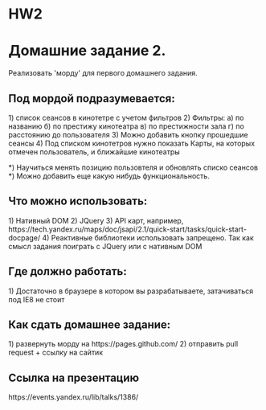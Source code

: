 # HW2

<h1>Домашние задание 2.</h1>

Реализовать 'морду' для первого домашнего задания.

<h2>Под мордой подразумевается:</h2>
1) список сеансов в кинотетре с учетом фильтров
2) Фильтры:
 a) по названию
 б) по престижу кинотеатра
 в) по престижности зала
 г) по расстоянию до пользователя
3) Можно добавить кнопку прошедшие сеансы
4) Под списком кинотетров нужно показать Карты, на которых отмечен пользователь, и ближайшие кинотеатры

*) Научиться менять позицию пользовтеля и обновлять списко сеансов
*) Можно добавить еще какую нибудь функциональность.

<h2>Что можно использовать:</h2>
1) Нативный DOM
2) JQuery
3) API карт, например, https://tech.yandex.ru/maps/doc/jsapi/2.1/quick-start/tasks/quick-start-docpage/
4) Реактивные библиотеки использовать запрещено. Так как смысл задания поиграть с JQuery или с нативным DOM

<h2>Где должно работать:</h2>
1) Достаточно в браузере в котором вы разрабатываете, затачиваться под IE8 не стоит

<h2>Как сдать домашнее задание:</h2>
1) развернуть морду на https://pages.github.com/
2) отправить pull request + ссылку на сайтик

<h2>Ссылка на презентацию </h2>
https://events.yandex.ru/lib/talks/1386/

